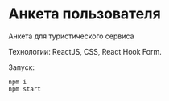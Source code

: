 # Анкета пользователя

<p>Анкета для туристического сервиса</p>
<p>Технологии: ReactJS, CSS, React Hook Form.</p>

Запуск:

```
npm i
npm start
```
